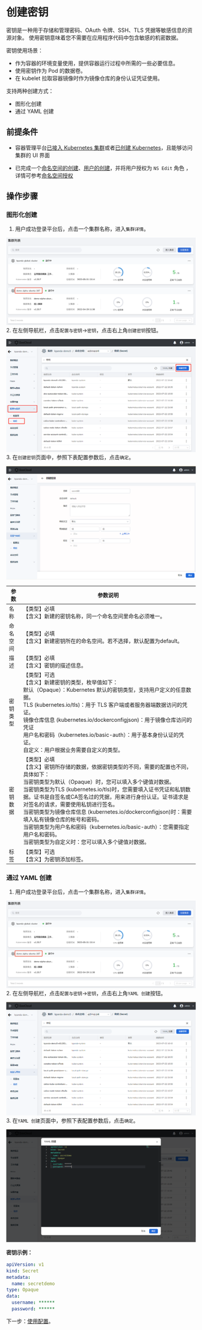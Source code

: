 # 创建密钥

密钥是一种用于存储和管理密码、OAuth 令牌、SSH、TLS 凭据等敏感信息的资源对象。 使用密钥意味着您不需要在应用程序代码中包含敏感的机密数据。

密钥使用场景：

- 作为容器的环境变量使用，提供容器运行过程中所需的一些必要信息。
- 使用密钥作为 Pod 的数据卷。
- 在 kubelet  拉取容器镜像时作为镜像仓库的身份认证凭证使用。

支持两种创建方式：

- 图形化创建
- 通过 YAML 创建

## 前提条件

- 容器管理平台[已接入 Kubernetes 集群](../Clusters/JoinACluster.md)或者[已创建 Kubernetes](../Clusters/CreateCluster.md)，且能够访问集群的 UI 界面

- 已完成一个[命名空间的创建](../Namespaces/createns.md)、[用户的创建](../../../ghippo/04UserGuide/01UserandAccess/User.md)，并将用户授权为 `NS Edit` 角色 ，详情可参考[命名空间授权](../Namespaces/createns.md)

## 操作步骤

### 图形化创建

1. 用户成功登录平台后，点击一个集群名称，进入`集群详情`。

  ![集群详情](../../images/deploy01.png)
2. 在左侧导航栏，点击`配置与密钥`->`密钥`，点击右上角`创建密钥`按钮。

  ![创建密钥](../../images/secret01.png)
3. 在`创建密钥`页面中，参照下表配置参数后，点击`确定`。

  ![创建密钥](../../images/secret02.png)

| 参数     | 参数说明                                                     |
| -------- | ------------------------------------------------------------ |
| 名称     | 【类型】必填<br />【含义】新建的密钥名称，同一个命名空间里命名必须唯一。 |
| 命名空间 | 【类型】必填<br />【含义】新建密钥所在的命名空间。若不选择，默认配置为default。 |
| 描述     | 【类型】必填<br />【含义】密钥的描述信息。                   |
| 密钥类型 | 【类型】可选<br />【含义】新建密钥的类型，枚举值如下：<br>默认（Opaque）：Kubernetes 默认的密钥类型，支持用户定义的任意数据。<br/>TLS (kubernetes.io/tls)：用于 TLS 客户端或者服务器端数据访问的凭证。<br/>镜像仓库信息 (kubernetes.io/dockerconfigjson)：用于镜像仓库访问的凭证<br/>用户名和密码（kubernetes.io/basic-auth）：用于基本身份认证的凭证。<br/>自定义：用户根据业务需要自定义的类型。 |
| 密钥数据 | 【类型】必填<br />【含义】密钥所存储的数据，依据密钥类型的不同，需要的配置也不同，具体如下：<br>当密钥类型为默认（Opaque）时，您可以填入多个键值对数据。<br>当密钥类型为TLS (kubernetes.io/tls)时，您需要填入证书凭证和私钥数据。证书是自签名或CA签名过的凭据，用来进行身份认证。证书请求是对签名的请求，需要使用私钥进行签名。<br/>当密钥类型为镜像仓库信息 (kubernetes.io/dockerconfigjson)时：需要填入私有镜像仓库的帐号和密码。<br/>当密钥类型为用户名和密码（kubernetes.io/basic-auth）：您需要指定用户名和密码。<br/>当密钥类型为自定义时：您可以填入多个键值对数据。 |
| 标签     | 【类型】可选<br />【含义】为密钥添加标签。                   |

### 通过 YAML 创建

1. 用户成功登录平台后，点击一个集群名称，进入`集群详情`。

  ![集群详情](../../images/deploy01.png)
2. 在左侧导航栏，点击`配置与密钥`->`密钥`，点击右上角`YAML 创建`按钮。

  ![YAML 创建](../../images/secret03.png)
3. 在`YAML 创建`页面中，参照下表配置参数后，点击`确定`。

  ![YAML 创建](../../images/secret04.png)

  **密钥示例：**

  ```yaml
  apiVersion: v1
  kind: Secret
  metadata:
    name: secretdemo
  type: Opaque
  data:
    username: ******
    password: ******
  ```

  下一步：[使用配置](use-secret.md)。
